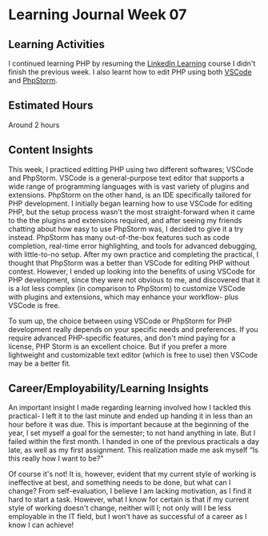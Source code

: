 # Learning Journal Week 07
## Learning Activities
I continued learning PHP by resuming the [LinkedIn Learning](https://www.linkedin.com/learning/learning-php-2/welcome?u=2223545) course I didn't finish the previous week. I also learnt how to edit PHP using both [VSCode](https://code.visualstudio.com/) and [PhpStorm](https://www.jetbrains.com/phpstorm/).

## Estimated Hours
Around 2 hours

## Content Insights
This week, I practiced editting PHP using two different softwares; VSCode and PhpStorm. VSCode is a general-purpose text editor that supports a wide range of programming languages with is vast variety of plugins and extensions. PhpStorm on the other hand, is an IDE specifically tailored for PHP development. I initially began learning how to use VSCode for editing PHP, but the setup process wasn't the most straight-forward when it came to the the plugins and extensions required, and after seeing my friends chatting about how easy to use PhpStorm was, I decided to give it a try instead. PhpStorm has many out-of-the-box features such as code completion, real-time error highlighting, and tools for advanced debugging, with little-to-no setup. After my own practice and completing the practical, I thought that PhpStorm was a better than VSCode for editing PHP without contest. However, I ended up looking into the benefits of using VSCode for PHP development, since they were not obvious to me, and discovered that it is a lot less complex (in comparison to PhpStorm) to customize VSCode with plugins and extensions, which may enhance your workflow- plus VSCode is free.

To sum up, the choice between using VSCode or PhpStorm for PHP development really depends on your specific needs and preferences. If you require advanced PHP-specific features, and don't mind paying for a license, PHP Storm is an excellent choice. But if you prefer a more lightweight and customizable text editor (which is free to use) then VSCode may be a better fit.

## Career/Employability/Learning Insights
An important insight I made regarding learning involved how I tackled this practical- I left it to the last minute and ended up handing it in less than an hour before it was due. This is important because at the beginning of the year, I set myself a goal for the semester; to not hand anything in late. But I failed within the first month. I handed in one of the previous practicals a day late, as well as my first assignment. This realization made me ask myself “Is this really how I want to be?”

 Of course it's not! It is, however, evident that my current style of working is ineffective at best, and something needs to be done, but what can I change? From self-evaluation, I believe I am lacking motivation, as I find it hard to start a task. However, what I know for certain is that if my current style of working doesn't change, neither will I; not only will I be less employable in the IT field, but I won't have as successful of a career as I know I can achieve!